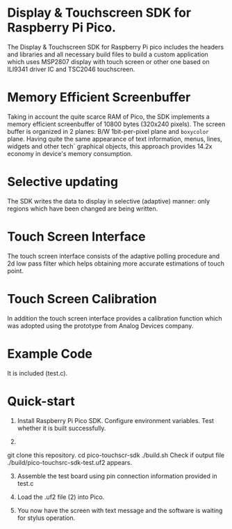 # Display & Touchscreen SDK for Raspberry Pi Pico.

The Display & Touchscreen SDK for Raspberry Pi pico includes the headers and 
libraries and all necessary build files to build a custom application which
uses MSP2807 display with touch screen or other one based on ILI9341 driver 
IC and TSC2046 touchscreen.

# Memory Efficient Screenbuffer

Taking in account the quite scarce RAM of Pico, the SDK implements a memory
efficient screenbuffer of 10800 bytes (320x240 pixels). The screen buffer
is organized in 2 planes: B/W 1bit-per-pixel plane and `boxycolor` plane.
Having quite the same appearance of text information, menus, lines, widgets
and other tech` graphical objects, this approach provides 14.2x economy in
device's memory consumption.

# Selective updating

The SDK writes the data to display in selective (adaptive) manner: only
regions which have been changed are being written.

# Touch Screen Interface

The touch screen interface consists of the adaptive polling procedure and
2d low pass filter which helps obtaining more accurate estimations of
touch point.

# Touch Screen Calibration

In addition the touch screen interface provides a calibration function which
was adopted using the prototype from Analog Devices company.

# Example Code

It is included (test.c).

# Quick-start

1. Install Raspberry Pi Pico SDK. Configure environment variables. Test
whether it is built successfully.

2.
git clone this repository.
cd pico-touchscr-sdk
./build.sh
Check if output file ./build/pico-touchsrc-sdk-test.uf2 appears.

3. Assemble the test board using pin connection information provided in test.c

4. Load the .uf2 file (2) into Pico.

5. You now have the screen with text message and the software is waiting for
stylus operation.
